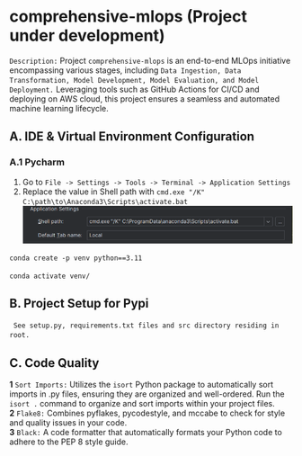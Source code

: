 # comprehensive-mlops (Project under development)
`Description:` Project `comprehensive-mlops` is an end-to-end MLOps initiative encompassing various stages, including `Data Ingestion, Data Transformation, Model Development, Model Evaluation, and Model Deployment.` Leveraging tools such as GitHub Actions for CI/CD and deploying on AWS cloud, this project ensures a seamless and automated machine learning lifecycle.  
## A. IDE & Virtual Environment Configuration
### A.1 Pycharm
1. Go to ``File -> Settings -> Tools -> Terminal -> Application Settings``
2. Replace the value in Shell path with ``cmd.exe "/K" C:\path\to\Anaconda3\Scripts\activate.bat``
![img.png](images/pycharm_conda_config.png)
```commandline
conda create -p venv python==3.11

conda activate venv/
```

## B. Project Setup for Pypi
`` See setup.py, requirements.txt files and src directory residing in root.``

## C. Code Quality
**1** `Sort Imports:` Utilizes the `isort` Python package to automatically sort imports in .py files, ensuring they are organized and well-ordered. Run the `isort .` command to organize and sort imports within your project files.\
**2** `Flake8:` Combines pyflakes, pycodestyle, and mccabe to check for style and quality issues in your code.\
**3** `Black:` A code formatter that automatically formats your Python code to adhere to the PEP 8 style guide.